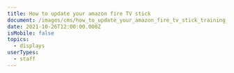 ```yaml
---
title: How to update your amazon fire TV stick
document: /images/cms/how_to_update_your_amazon_fire_tv_stick_training_doc_.pdf
date: 2021-10-26T12:00:00.000Z
isMobile: false
topics:
  - displays
userTypes:
  - staff
---
```

